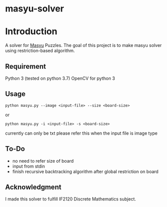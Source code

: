# masyu-solver
# Introduction
A solver for [Masyu](http://www.nikoli.co.jp/en/puzzles/masyu.html) Puzzles. The goal of this project is to make masyu solver using restriction-based algorithm.

## Requirement
Python 3 (tested on python 3.7)
OpenCV for python 3

## Usage
```
python masyu.py --image <input-file> --size <board-size>
```
or
```
python masyu.py -i <input-file> -s <board-size>
```

<input-file> currently can only be txt
<board-size> please refer this when the input file is image type

## To-Do
- no need to refer size of board
- input from stdin
- finish recursive backtracking algorithm after global restriction on board

## Acknowledgment
I made this solver to fulfill IF2120 Discrete Mathematics subject.
